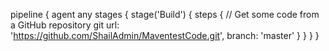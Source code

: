 pipeline {
    agent any
    stages {
        stage('Build') {
            steps {
                // Get some code from a GitHub repository
                git url: 'https://github.com/ShailAdmin/MaventestCode.git', branch: 'master'
                }
        }
    }
}

